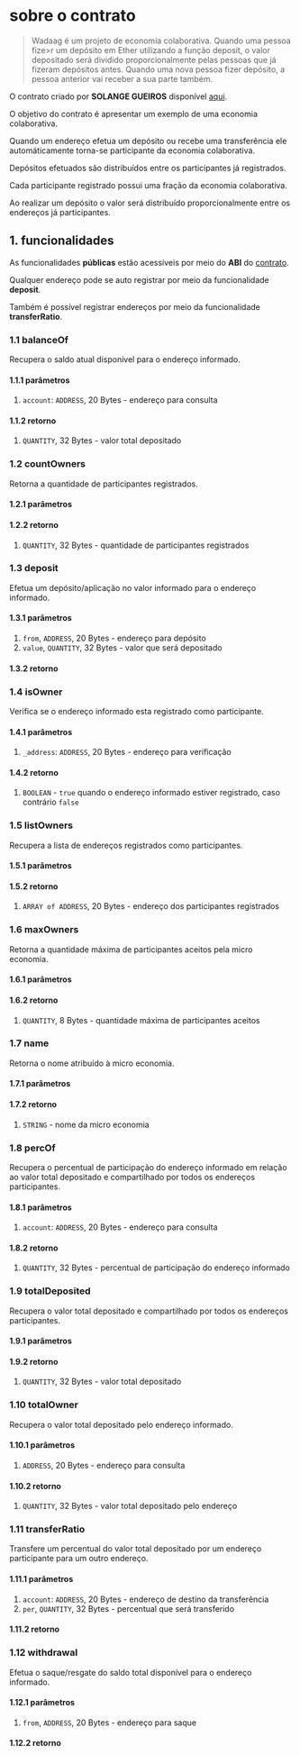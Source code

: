 # sobre o contrato

> Wadaag é um projeto de economia colaborativa. Quando uma pessoa fize>r um depósito em Ether utilizando a função deposit, o valor depositado será dividido proporcionalmente pelas pessoas que já fizeram depósitos antes. Quando uma nova pessoa fizer depósito, a pessoa anterior vai receber a sua parte também.

O contrato criado por **SOLANGE GUEIROS** disponível [aqui](https://github.com/solangegueiros/fiap-blc-ethereum-dapps-and-api-integration/blob/master/grupo_5/Wadaag.sol).

O objetivo do contrato é apresentar um exemplo de uma economia colaborativa.

Quando um endereço efetua um depósito ou recebe uma transferência ele automáticamente torna-se participante da economia colaborativa.

Depósitos efetuados são distribuídos entre os participantes já registrados.

Cada participante registrado possui uma fração da economia colaborativa.

Ao realizar um depósito o valor será distribuído proporcionalmente entre os endereços já participantes.

## 1. funcionalidades

As funcionalidades **públicas** estão acessíveis por meio do **ABI** do [contrato](./contracts/Wadaag.sol).

Qualquer endereço pode se auto registrar por meio da funcionalidade **deposit**.

Também é possível registrar endereços por meio da funcionalidade **transferRatio**.

### 1.1 balanceOf

Recupera o saldo atual disponível para o endereço informado.

#### 1.1.1 parâmetros

1. `account`: `ADDRESS`, 20 Bytes - endereço para consulta

#### 1.1.2 retorno

1. `QUANTITY`, 32 Bytes - valor total depositado

### 1.2 countOwners

Retorna a quantidade de participantes registrados.

#### 1.2.1 parâmetros

#### 1.2.2 retorno

1. `QUANTITY`, 32 Bytes - quantidade de participantes registrados

### 1.3 deposit

Efetua um depósito/aplicação no valor informado para o endereço informado.

#### 1.3.1 parâmetros

1. `from`, `ADDRESS`, 20 Bytes - endereço para depósito
2. `value`, `QUANTITY`, 32 Bytes - valor que será depositado

#### 1.3.2 retorno

### 1.4 isOwner

Verifica se o endereço informado esta registrado como participante.

#### 1.4.1 parâmetros

1. `_address`: `ADDRESS`, 20 Bytes - endereço para verificação

#### 1.4.2 retorno

1. `BOOLEAN` - `true` quando o endereço informado estiver registrado, caso contrário `false`

### 1.5 listOwners

Recupera a lista de endereços registrados como participantes.

#### 1.5.1 parâmetros

#### 1.5.2 retorno

1. `ARRAY of ADDRESS`, 20 Bytes - endereço dos participantes registrados

### 1.6 maxOwners

Retorna a quantidade máxima de participantes aceitos pela micro economia.

#### 1.6.1 parâmetros

#### 1.6.2 retorno

1. `QUANTITY`, 8 Bytes - quantidade máxima de participantes aceitos

### 1.7 name

Retorna o nome atribuído à micro economia.

#### 1.7.1 parâmetros

#### 1.7.2 retorno

1. `STRING` - nome da micro economia

### 1.8 percOf

Recupera o percentual de participação do endereço informado em relação ao valor total depositado e compartilhado por todos os endereços participantes.

#### 1.8.1 parâmetros

1. `account`: `ADDRESS`, 20 Bytes - endereço para consulta

#### 1.8.2 retorno

1. `QUANTITY`, 32 Bytes - percentual de participação do endereço informado

### 1.9 totalDeposited

Recupera o valor total depositado e compartilhado por todos os endereços participantes.

#### 1.9.1 parâmetros

#### 1.9.2 retorno

1. `QUANTITY`, 32 Bytes - valor total depositado

### 1.10 totalOwner

Recupera o valor total depositado pelo endereço informado.

#### 1.10.1 parâmetros

1. `ADDRESS`, 20 Bytes - endereço para consulta

#### 1.10.2 retorno

1. `QUANTITY`, 32 Bytes - valor total depositado pelo endereço

### 1.11 transferRatio

Transfere um percentual do valor total depositado por um endereço participante para um outro endereço.

#### 1.11.1 parâmetros

1. `account`: `ADDRESS`, 20 Bytes - endereço de destino da transferência
2. `per`, `QUANTITY`, 32 Bytes - percentual que será transferido

#### 1.11.2 retorno

### 1.12 withdrawal

Efetua o saque/resgate do saldo total disponível para o endereço informado.

#### 1.12.1 parâmetros

1. `from`, `ADDRESS`, 20 Bytes - endereço para saque

#### 1.12.2 retorno
